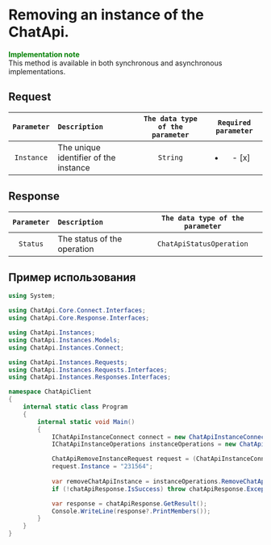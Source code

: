 # Removing an instance of the ChatApi.
**<span style="color:green">Implementation note</span>** <br/>
This method is available in both synchronous and asynchronous implementations.

## Request
| `Parameter` | `Description`                          | `The data type of the parameter` | `Required parameter`     |
|:-----------:|:---------------------------------------|:--------------------------------:|:------------------------:|
| `Instance`  | The unique identifier of the instance  | `String`                         | <ul><li>- [x] </li></ul> |

## Response
|  `Parameter`          | `Description`                                         | `The data type of the parameter` | 
|:---------------------:|:------------------------------------------------------|:--------------------------------:|
| `Status`              | The status of the operation                           | `ChatApiStatusOperation`

## Пример использования
```csharp
using System;

using ChatApi.Core.Connect.Interfaces;
using ChatApi.Core.Response.Interfaces;

using ChatApi.Instances;
using ChatApi.Instances.Models;
using ChatApi.Instances.Connect;

using ChatApi.Instances.Requests;
using ChatApi.Instances.Requests.Interfaces;
using ChatApi.Instances.Responses.Interfaces;

namespace ChatApiClient
{
    internal static class Program
    {
        internal static void Main()
        {
            IChatApiInstanceConnect connect = new ChatApiInstanceConnect("ApiKey");
            IChatApiInstanceOperations instanceOperations = new ChatApiInstanceOperations(connect);

            ChatApiRemoveInstanceRequest request = (ChatApiInstanceConnect)connect;
            request.Instance = "231564";
            
            var removeChatApiInstance = instanceOperations.RemoveChatApiInstance(request);
            if (!chatApiResponse.IsSuccess) throw chatApiResponse.Exception!;

            var response = chatApiResponse.GetResult();
            Console.WriteLine(response?.PrintMembers());
        }
    }
}
```
